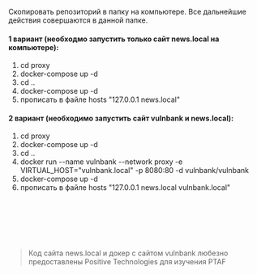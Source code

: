 Скопировать репозиторий в папку на компьютере. Все дальнейшие действия совершаются в данной папке.

#### 1 вариант (необходмо запустить только сайт news.local на компьютере):
1. cd proxy
2. docker-compose up -d
3. cd ..
4. docker-compose up -d
5. прописать в файле hosts "127.0.0.1 news.local" 

#### 2 вариант (необходимо запустить сайт vulnbank и news.local):
1. cd proxy
2. docker-compose up -d
3. cd ..
4. docker run --name vulnbank --network proxy -e VIRTUAL_HOST="vulnbank.local" -p 8080:80 -d vulnbank/vulnbank
5. docker-compose up -d
6. прописать в файле hosts "127.0.0.1 news.local vulnbank.local" 

<br><br><br><br><br>
>Код сайта news.local и докер с сайтом vulnbank любезно предоставлены Positive Technologies для изучения PTAF
